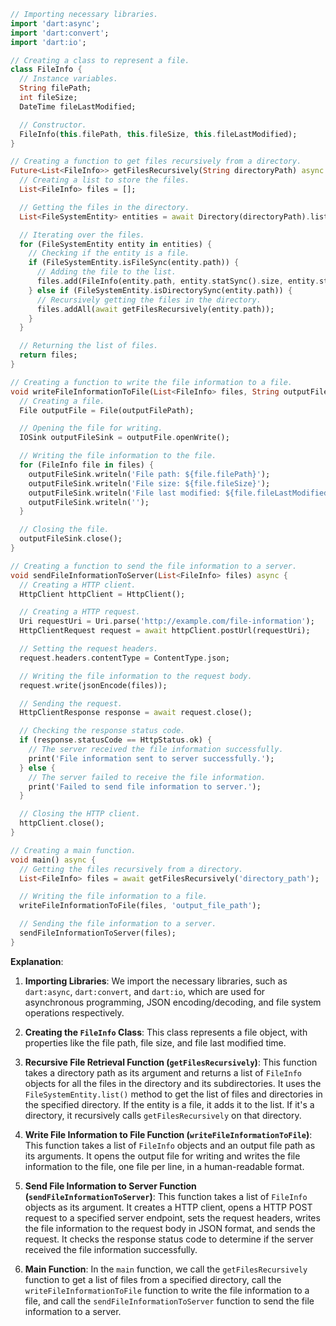 ```dart
// Importing necessary libraries.
import 'dart:async';
import 'dart:convert';
import 'dart:io';

// Creating a class to represent a file.
class FileInfo {
  // Instance variables.
  String filePath;
  int fileSize;
  DateTime fileLastModified;

  // Constructor.
  FileInfo(this.filePath, this.fileSize, this.fileLastModified);
}

// Creating a function to get files recursively from a directory.
Future<List<FileInfo>> getFilesRecursively(String directoryPath) async {
  // Creating a list to store the files.
  List<FileInfo> files = [];

  // Getting the files in the directory.
  List<FileSystemEntity> entities = await Directory(directoryPath).list().toList();

  // Iterating over the files.
  for (FileSystemEntity entity in entities) {
    // Checking if the entity is a file.
    if (FileSystemEntity.isFileSync(entity.path)) {
      // Adding the file to the list.
      files.add(FileInfo(entity.path, entity.statSync().size, entity.statSync().modified));
    } else if (FileSystemEntity.isDirectorySync(entity.path)) {
      // Recursively getting the files in the directory.
      files.addAll(await getFilesRecursively(entity.path));
    }
  }

  // Returning the list of files.
  return files;
}

// Creating a function to write the file information to a file.
void writeFileInformationToFile(List<FileInfo> files, String outputFilePath) async {
  // Creating a file.
  File outputFile = File(outputFilePath);

  // Opening the file for writing.
  IOSink outputFileSink = outputFile.openWrite();

  // Writing the file information to the file.
  for (FileInfo file in files) {
    outputFileSink.writeln('File path: ${file.filePath}');
    outputFileSink.writeln('File size: ${file.fileSize}');
    outputFileSink.writeln('File last modified: ${file.fileLastModified}');
    outputFileSink.writeln('');
  }

  // Closing the file.
  outputFileSink.close();
}

// Creating a function to send the file information to a server.
void sendFileInformationToServer(List<FileInfo> files) async {
  // Creating a HTTP client.
  HttpClient httpClient = HttpClient();

  // Creating a HTTP request.
  Uri requestUri = Uri.parse('http://example.com/file-information');
  HttpClientRequest request = await httpClient.postUrl(requestUri);

  // Setting the request headers.
  request.headers.contentType = ContentType.json;

  // Writing the file information to the request body.
  request.write(jsonEncode(files));

  // Sending the request.
  HttpClientResponse response = await request.close();

  // Checking the response status code.
  if (response.statusCode == HttpStatus.ok) {
    // The server received the file information successfully.
    print('File information sent to server successfully.');
  } else {
    // The server failed to receive the file information.
    print('Failed to send file information to server.');
  }

  // Closing the HTTP client.
  httpClient.close();
}

// Creating a main function.
void main() async {
  // Getting the files recursively from a directory.
  List<FileInfo> files = await getFilesRecursively('directory_path');

  // Writing the file information to a file.
  writeFileInformationToFile(files, 'output_file_path');

  // Sending the file information to a server.
  sendFileInformationToServer(files);
}
```

**Explanation**:

1. **Importing Libraries**: We import the necessary libraries, such as `dart:async`, `dart:convert`, and `dart:io`, which are used for asynchronous programming, JSON encoding/decoding, and file system operations respectively.

2. **Creating the `FileInfo` Class**: This class represents a file object, with properties like the file path, file size, and file last modified time.

3. **Recursive File Retrieval Function (`getFilesRecursively`)**: This function takes a directory path as its argument and returns a list of `FileInfo` objects for all the files in the directory and its subdirectories. It uses the `FileSystemEntity.list()` method to get the list of files and directories in the specified directory. If the entity is a file, it adds it to the list. If it's a directory, it recursively calls `getFilesRecursively` on that directory.

4. **Write File Information to File Function (`writeFileInformationToFile`)**: This function takes a list of `FileInfo` objects and an output file path as its arguments. It opens the output file for writing and writes the file information to the file, one file per line, in a human-readable format.

5. **Send File Information to Server Function (`sendFileInformationToServer`)**: This function takes a list of `FileInfo` objects as its argument. It creates a HTTP client, opens a HTTP POST request to a specified server endpoint, sets the request headers, writes the file information to the request body in JSON format, and sends the request. It checks the response status code to determine if the server received the file information successfully.

6. **Main Function**: In the `main` function, we call the `getFilesRecursively` function to get a list of files from a specified directory, call the `writeFileInformationToFile` function to write the file information to a file, and call the `sendFileInformationToServer` function to send the file information to a server.